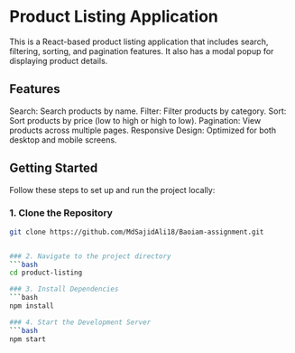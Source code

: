 # Product Listing Application

This is a React-based product listing application that includes search, filtering, sorting, and pagination features. It also has a modal popup for displaying product details.


## Features

Search: Search products by name.
Filter: Filter products by category.
Sort: Sort products by price (low to high or high to low).
Pagination: View products across multiple pages.
Responsive Design: Optimized for both desktop and mobile screens.


## Getting Started

Follow these steps to set up and run the project locally:

### 1. Clone the Repository

```bash
git clone https://github.com/MdSajidAli18/Baoiam-assignment.git 


### 2. Navigate to the project directory
```bash
cd product-listing

### 3. Install Dependencies
```bash
npm install

### 4. Start the Development Server
```bash
npm start



